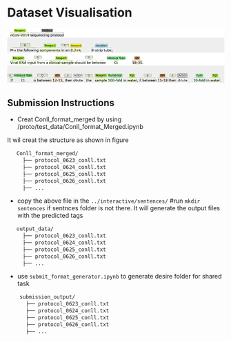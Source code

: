# Dataset Visualisation

![visualsation of datset](.././asset/ps-covid-data.png)

## Submission Instructions

- Creat  Conll_format_merged by using /proto/test_data/Conll_format_Merged.ipynb

It wil creat the structure as shown in figure

 ```
	Conll_format_merged/
	  ├── protocol_0623_conll.txt
	  ├── protocol_0624_conll.txt
	  ├── protocol_0625_conll.txt
	  ├── protocol_0626_conll.txt
	  ├── ...
 ```

- copy the above file in the `../interactive/sentences/` #run `mkdir sentences` if sentnces folder is not there. It will generate the output files with the predicted tags 
 ```
	output_data/
	  ├── protocol_0623_conll.txt
	  ├── protocol_0624_conll.txt
	  ├── protocol_0625_conll.txt
	  ├── protocol_0626_conll.txt
	  ├── ...
 ```
- use `submit_format_generator.ipynb` to generate desire folder for shared task
```
	submission_output/
	  ├── protocol_0623_conll.txt
	  ├── protocol_0624_conll.txt
	  ├── protocol_0625_conll.txt
	  ├── protocol_0626_conll.txt
	  ├── ...
```
